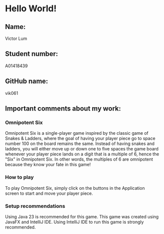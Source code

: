 # Hello World!

## Name:
Victor Lum

## Student number:
A01418439

## GitHub name:
vik061

## Important comments about my work:

### Omnipotent Six
Omnipotent Six is a single-player game inspired by the classic game of Snakes & Ladders, where the goal of having
your player piece go to space number 100 on the board remains the same. Instead of having snakes and ladders, you will
either move up or down one to five spaces the game board whenever your player piece lands on a digit that is a multiple
of 6, hence the "Six" in Omnipotent Six. In other words, the multiples of 6 are omnipotent because they know your fate
in this game! 

### How to play
To play Omnipotent Six, simply click on the buttons in the Application screen to start and move your player piece.

### Setup recommendations
Using Java 23 is recommended for this game. This game was created using JavaFX and IntelliJ IDE.
Using IntelliJ IDE to run this game is strongly recommended.